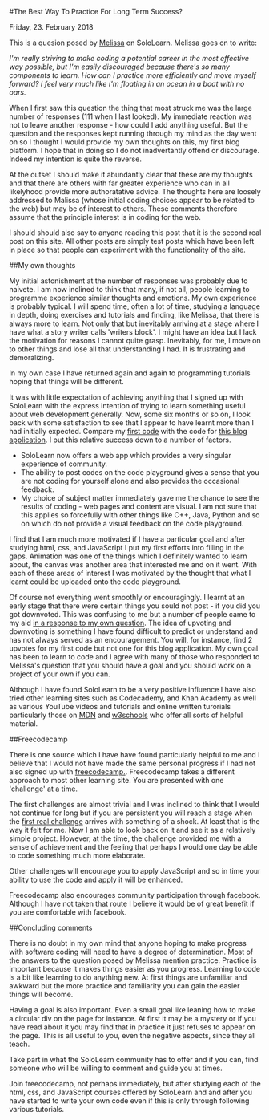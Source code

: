 #The Best Way To Practice For Long Term Success?

Friday, 23. February 2018

This is a quesion posed by [Melissa](https://www.sololearn.com/Profile/5615358) on SoloLearn.  Melissa goes on to write:

*I'm really striving to make coding a potential career in the most effective way possible, but I'm easily discouraged because there's so many components to learn. How can I practice more efficiently and move myself forward? I feel very much like I'm floating in an ocean in a boat with no oars.*

When I first saw this question the thing that most struck me was the large number of responses (111 when I last looked).  My immediate reaction was not to leave another response - how could I add anything useful.  But the question and the responses kept running through my mind as the day went on so I thought I would provide my own thoughts on this, my first blog platform.  I hope that in doing so I do not inadvertantly offend or discourage.  Indeed my intention is quite the reverse.

At the outset I should make it abundantly clear that these are my thoughts and that there are others with far greater experience who can in all likelyhood provide more authoratative advice.  The thoughts here are loosely addressed to Malissa (whose initial coding choices appear to be related to the web) but may be of interest to others.  These comments therefore assume that the principle interest is in coding for the web.

I should should also say to anyone reading this post that it is the second real post on this site.  All other posts are simply test posts which have been left in place so that people can experiment with the functionality of the site.

##My own thoughts

My initial astonishment at the number of responses was probably due to naivete.  I am now inclined to think that many, if not all, people learning to programme experience similar thoughts and emotions.  My own experience is probably typical.  I will spend time, often a lot of time, studying a language in depth, doing exercises and tutorials and finding, like Melissa, that there is always more to learn.  Not only that but inevitably arriving at a stage where I have what a story writer calls 'writers block'.  I might have an idea but I lack the motivation for reasons I cannot quite grasp.  Inevitably, for me, I move on to other things and lose all that understanding I had.  It is frustrating and demoralizing.

In my own case I have returned again and again to programming tutorials hoping that things will be different.

It was with little expectation of achieving anything that I signed up with SoloLearn with the express intention of trying to learn something useful about web development generally.  Now, some six months or so on, I look back with some satisfaction to see that I appear to have learnt more than I had initially expected.  Compare my [first code](https://code.sololearn.com/W0r9JuHdKGpa/#html) with the code for [this blog application](https://code.sololearn.com/WnPgVF2RuIg9/#html).  I put this relative success down to a number of factors.

- SoloLearn now offers a web app which provides a very singular experience of community.
- The ability to post codes on the code playground gives a sense that you are not coding for yourself alone and also provides the occasional feedback.
- My choice of subject matter immediately gave me the chance to see the results of coding - web pages and content are visual.  I am not sure that this applies so forcefully with other things like C++, Java, Python and so on which do not provide a visual feedback on the code playground.

I find that I am much more motivated if I have a particular goal and after studying html, css, and JavaScript I put my first efforts into filling in the gaps.  Animation was one of the things which I definitely wanted to learn about, the canvas was another area that interested me and on it went.  With each of these areas of interest I was motivated by the thought that what I learnt could be uploaded onto the code playground.

Of course not everything went smoothly or encouragingly.  I learnt at an early stage that there were certain things you sould not post - if you did you got downvoted.  This was confusing to me but a number of people came to my aid [in a response to my own question](https://www.sololearn.com/Discuss/668061/how-should-we-think-of-down-votes).  The idea of upvoting and downvoting is something I have found difficult to predict or understand and has not always served as an encouragement.  You will, for instance, find 2 upvotes for my first code but not one for this blog application.  My own goal has been to learn to code and I agree with many of those who responded to Melissa's question that you should have a goal and you should work on a project of your own if you can.

Although I have found SoloLearn to be a very positive influence I have also tried other learning sites such as Codecademy, and Khan Academy as well as various YouTube videos and tutorials and online written turorials particularly those on [MDN](https://developer.mozilla.org/en-US/) and [w3schools](https://www.w3schools.com/) who offer all sorts of helpful material.


##Freecodecamp

There is one source which I have have found particularly helpful to me and I believe that I would not have made the same personal progress if I had not also signed up with [freecodecamp.](https://www.freecodecamp.org/).  Freecodecamp takes a different approach to most other learning site.  You are presented with one 'challenge' at a time.

The first challenges are almost trivial and I was inclined to think that I would not continue for long but if you are persistent you will reach a stage when the [first real challenge](https://code.sololearn.com/WQmrabqnhdd6/#html)  arrives with something of a shock.  At least that is the way it felt for me.  Now I am able to look back on it and see it as a relatively simple project.  However, at the time, the challenge provided me with a sense of achievement and the feeling that perhaps I would one day be able to code something much more elaborate.

Other challenges will encourage you to apply JavaScript and so in time your ability to use the code and apply it will be enhanced.

Freecodecamp also encourages community participation through facebook.  Although I have not taken that route I believe it would be of great benefit if you are comfortable with facebook.


##Concluding comments

There is no doubt in my own mind that anyone hoping to make progress with software coding will need to have a degree of determination.  Most of the answers to the question posed by Melissa mention practice.  Practice is important because it makes things easier as you progress.  Learning to code is a bit like learning to do anything new.  At first things are unfamiliar and awkward but the more practice and familiarity you can gain the easier things will become.

Having a goal is also important.  Even a small goal like leaning how to make a circular div on the page for instance.  At first it may be a mystery or if you have read about it you may find that in practice it just refuses to appear on the page.  This is all useful to you, even the negative aspects, since they all teach.

Take part in what the SoloLearn community has to offer and if you can, find someone who will be willing to comment and guide you at times.

Join freecodecamp, not perhaps immediately, but after studying each of the html, css, and JavaScript courses offered by SoloLearn and and after you have started to write your own code even if this is only through following various tutorials.
